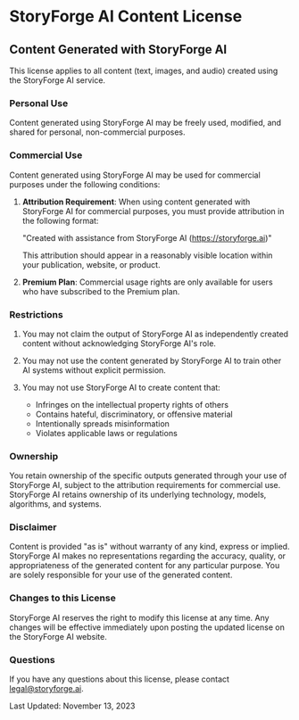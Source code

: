 # StoryForge AI Content License

## Content Generated with StoryForge AI

This license applies to all content (text, images, and audio) created using the StoryForge AI service.

### Personal Use

Content generated using StoryForge AI may be freely used, modified, and shared for personal, non-commercial purposes.

### Commercial Use

Content generated using StoryForge AI may be used for commercial purposes under the following conditions:

1. **Attribution Requirement**: When using content generated with StoryForge AI for commercial purposes, you must provide attribution in the following format:

   "Created with assistance from StoryForge AI (https://storyforge.ai)"

   This attribution should appear in a reasonably visible location within your publication, website, or product.

2. **Premium Plan**: Commercial usage rights are only available for users who have subscribed to the Premium plan.

### Restrictions

1. You may not claim the output of StoryForge AI as independently created content without acknowledging StoryForge AI's role.

2. You may not use the content generated by StoryForge AI to train other AI systems without explicit permission.

3. You may not use StoryForge AI to create content that:
   - Infringes on the intellectual property rights of others
   - Contains hateful, discriminatory, or offensive material
   - Intentionally spreads misinformation
   - Violates applicable laws or regulations

### Ownership

You retain ownership of the specific outputs generated through your use of StoryForge AI, subject to the attribution requirements for commercial use. StoryForge AI retains ownership of its underlying technology, models, algorithms, and systems.

### Disclaimer

Content is provided "as is" without warranty of any kind, express or implied. StoryForge AI makes no representations regarding the accuracy, quality, or appropriateness of the generated content for any particular purpose. You are solely responsible for your use of the generated content.

### Changes to this License

StoryForge AI reserves the right to modify this license at any time. Any changes will be effective immediately upon posting the updated license on the StoryForge AI website.

### Questions

If you have any questions about this license, please contact [legal@storyforge.ai](mailto:legal@storyforge.ai).

Last Updated: November 13, 2023 